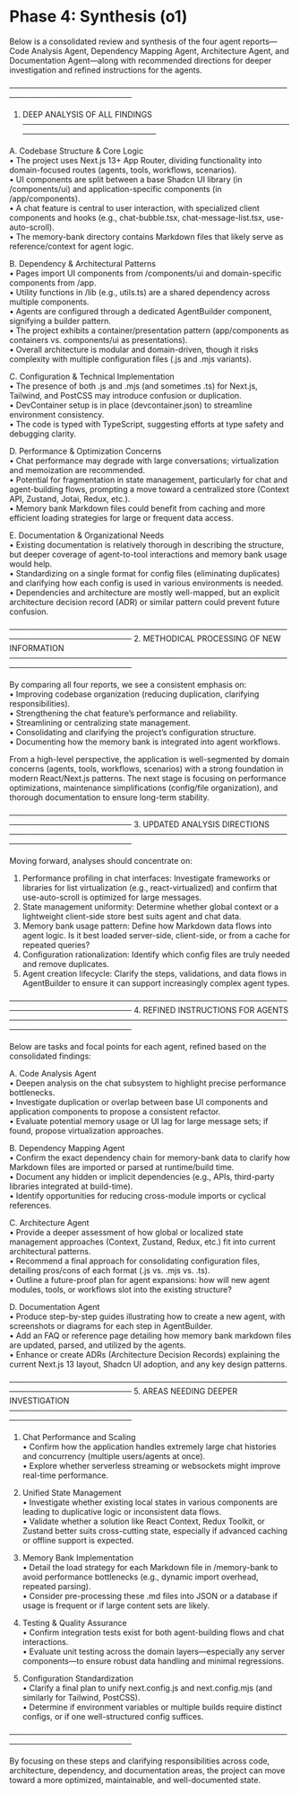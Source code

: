 # Phase 4: Synthesis (o1)

Below is a consolidated review and synthesis of the four agent reports—Code Analysis Agent, Dependency Mapping Agent, Architecture Agent, and Documentation Agent—along with recommended directions for deeper investigation and refined instructions for the agents.

────────────────────────────────────────────────────────────────────────
1. DEEP ANALYSIS OF ALL FINDINGS
────────────────────────────────────────────────────────────────────────

A. Codebase Structure & Core Logic  
• The project uses Next.js 13+ App Router, dividing functionality into domain-focused routes (agents, tools, workflows, scenarios).  
• UI components are split between a base Shadcn UI library (in /components/ui) and application-specific components (in /app/components).  
• A chat feature is central to user interaction, with specialized client components and hooks (e.g., chat-bubble.tsx, chat-message-list.tsx, use-auto-scroll).  
• The memory-bank directory contains Markdown files that likely serve as reference/context for agent logic.

B. Dependency & Architectural Patterns  
• Pages import UI components from /components/ui and domain-specific components from /app.  
• Utility functions in /lib (e.g., utils.ts) are a shared dependency across multiple components.  
• Agents are configured through a dedicated AgentBuilder component, signifying a builder pattern.  
• The project exhibits a container/presentation pattern (app/components as containers vs. components/ui as presentations).  
• Overall architecture is modular and domain-driven, though it risks complexity with multiple configuration files (.js and .mjs variants).

C. Configuration & Technical Implementation  
• The presence of both .js and .mjs (and sometimes .ts) for Next.js, Tailwind, and PostCSS may introduce confusion or duplication.  
• DevContainer setup is in place (devcontainer.json) to streamline environment consistency.  
• The code is typed with TypeScript, suggesting efforts at type safety and debugging clarity.

D. Performance & Optimization Concerns  
• Chat performance may degrade with large conversations; virtualization and memoization are recommended.  
• Potential for fragmentation in state management, particularly for chat and agent-building flows, prompting a move toward a centralized store (Context API, Zustand, Jotai, Redux, etc.).  
• Memory bank Markdown files could benefit from caching and more efficient loading strategies for large or frequent data access.

E. Documentation & Organizational Needs  
• Existing documentation is relatively thorough in describing the structure, but deeper coverage of agent-to-tool interactions and memory bank usage would help.  
• Standardizing on a single format for config files (eliminating duplicates) and clarifying how each config is used in various environments is needed.  
• Dependencies and architecture are mostly well-mapped, but an explicit architecture decision record (ADR) or similar pattern could prevent future confusion.

────────────────────────────────────────────────────────────────────────
2. METHODICAL PROCESSING OF NEW INFORMATION
────────────────────────────────────────────────────────────────────────

By comparing all four reports, we see a consistent emphasis on:  
• Improving codebase organization (reducing duplication, clarifying responsibilities).  
• Strengthening the chat feature’s performance and reliability.  
• Streamlining or centralizing state management.  
• Consolidating and clarifying the project’s configuration structure.  
• Documenting how the memory bank is integrated into agent workflows.

From a high-level perspective, the application is well-segmented by domain concerns (agents, tools, workflows, scenarios) with a strong foundation in modern React/Next.js patterns. The next stage is focusing on performance optimizations, maintenance simplifications (config/file organization), and thorough documentation to ensure long-term stability.

────────────────────────────────────────────────────────────────────────
3. UPDATED ANALYSIS DIRECTIONS
────────────────────────────────────────────────────────────────────────

Moving forward, analyses should concentrate on:  
1. Performance profiling in chat interfaces: Investigate frameworks or libraries for list virtualization (e.g., react-virtualized) and confirm that use-auto-scroll is optimized for large messages.  
2. State management uniformity: Determine whether global context or a lightweight client-side store best suits agent and chat data.  
3. Memory bank usage pattern: Define how Markdown data flows into agent logic. Is it best loaded server-side, client-side, or from a cache for repeated queries?  
4. Configuration rationalization: Identify which config files are truly needed and remove duplicates.  
5. Agent creation lifecycle: Clarify the steps, validations, and data flows in AgentBuilder to ensure it can support increasingly complex agent types.

────────────────────────────────────────────────────────────────────────
4. REFINED INSTRUCTIONS FOR AGENTS
────────────────────────────────────────────────────────────────────────

Below are tasks and focal points for each agent, refined based on the consolidated findings:

A. Code Analysis Agent  
• Deepen analysis on the chat subsystem to highlight precise performance bottlenecks.  
• Investigate duplication or overlap between base UI components and application components to propose a consistent refactor.  
• Evaluate potential memory usage or UI lag for large message sets; if found, propose virtualization approaches.

B. Dependency Mapping Agent  
• Confirm the exact dependency chain for memory-bank data to clarify how Markdown files are imported or parsed at runtime/build time.  
• Document any hidden or implicit dependencies (e.g., APIs, third-party libraries integrated at build-time).  
• Identify opportunities for reducing cross-module imports or cyclical references.

C. Architecture Agent  
• Provide a deeper assessment of how global or localized state management approaches (Context, Zustand, Redux, etc.) fit into current architectural patterns.  
• Recommend a final approach for consolidating configuration files, detailing pros/cons of each format (.js vs. .mjs vs. .ts).  
• Outline a future-proof plan for agent expansions: how will new agent modules, tools, or workflows slot into the existing structure?

D. Documentation Agent  
• Produce step-by-step guides illustrating how to create a new agent, with screenshots or diagrams for each step in AgentBuilder.  
• Add an FAQ or reference page detailing how memory bank markdown files are updated, parsed, and utilized by the agents.  
• Enhance or create ADRs (Architecture Decision Records) explaining the current Next.js 13 layout, Shadcn UI adoption, and any key design patterns.

────────────────────────────────────────────────────────────────────────
5. AREAS NEEDING DEEPER INVESTIGATION
────────────────────────────────────────────────────────────────────────

1. Chat Performance and Scaling  
   • Confirm how the application handles extremely large chat histories and concurrency (multiple users/agents at once).  
   • Explore whether serverless streaming or websockets might improve real-time performance.

2. Unified State Management  
   • Investigate whether existing local states in various components are leading to duplicative logic or inconsistent data flows.  
   • Validate whether a solution like React Context, Redux Toolkit, or Zustand better suits cross-cutting state, especially if advanced caching or offline support is expected.

3. Memory Bank Implementation  
   • Detail the load strategy for each Markdown file in /memory-bank to avoid performance bottlenecks (e.g., dynamic import overhead, repeated parsing).  
   • Consider pre-processing these .md files into JSON or a database if usage is frequent or if large content sets are likely.

4. Testing & Quality Assurance  
   • Confirm integration tests exist for both agent-building flows and chat interactions.  
   • Evaluate unit testing across the domain layers—especially any server components—to ensure robust data handling and minimal regressions.

5. Configuration Standardization  
   • Clarify a final plan to unify next.config.js and next.config.mjs (and similarly for Tailwind, PostCSS).  
   • Determine if environment variables or multiple builds require distinct configs, or if one well-structured config suffices.

────────────────────────────────────────────────────────────────────────

By focusing on these steps and clarifying responsibilities across code, architecture, dependency, and documentation areas, the project can move toward a more optimized, maintainable, and well-documented state.